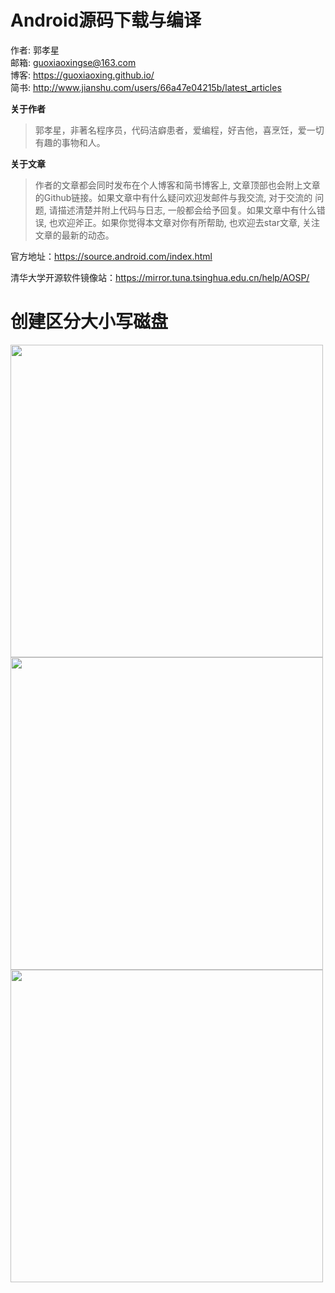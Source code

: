 # Android源码下载与编译

作者: 郭孝星<br/>
邮箱: guoxiaoxingse@163.com<br/>
博客: https://guoxiaoxing.github.io/<br/>
简书: http://www.jianshu.com/users/66a47e04215b/latest_articles<br/>

**关于作者**

>郭孝星，非著名程序员，代码洁癖患者，爱编程，好吉他，喜烹饪，爱一切有趣的事物和人。

**关于文章**

>作者的文章都会同时发布在个人博客和简书博客上, 文章顶部也会附上文章的Github链接。如果文章中有什么疑问欢迎发邮件与我交流, 对于交流的
问题, 请描述清楚并附上代码与日志, 一般都会给予回复。如果文章中有什么错误, 也欢迎斧正。如果你觉得本文章对你有所帮助, 也欢迎去star文章,
关注文章的最新的动态。

官方地址：https://source.android.com/index.html

清华大学开源软件镜像站：https://mirror.tuna.tsinghua.edu.cn/help/AOSP/


# 创建区分大小写磁盘

<img src="https://github.com/guoxiaoxing/android-open-source-project-analysis/raw/master/art/base/1/disk_tool_1.png" width="500" height=""/>
<img src="https://github.com/guoxiaoxing/android-open-source-project-analysis/raw/master/art/base/1/disk_tool_2.png" width="500" height=""/>
<img src="https://github.com/guoxiaoxing/android-open-source-project-analysis/raw/master/art/base/1/disk_tool_3.png" width="500" height=""/>
